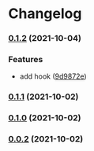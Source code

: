 # Changelog

### [0.1.2](https://github.com/awran5/react-simple-placeholder-image/compare/v0.1.1...v0.1.2) (2021-10-04)

### Features

- add hook ([9d9872e](https://github.com/awran5/react-simple-placeholder-image/commit/9d9872ec4110ed94489e0c14ed6735e71ca2b6e5))

### [0.1.1](https://github.com/awran5/react-simple-placeholder-image/compare/v0.1.0...v0.1.1) (2021-10-02)

### [0.1.0](https://github.com/awran5/react-simple-placeholder-image/compare/v0.0.2...v0.1.0) (2021-10-02)

### [0.0.2](https://github.com/awran5/react-simple-placeholder-image/compare/v0.0.1...v0.0.2) (2021-10-02)
